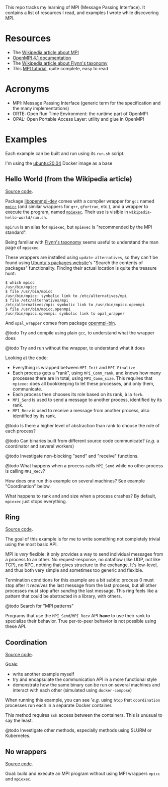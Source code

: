 This repo tracks my learning of MPI (Message Passing Interface).
It contains a list of resources I read, and examples I wrote while discovering MPI.

Resources
=========

- The [Wikipedia article about MPI](https://en.wikipedia.org/wiki/Message_Passing_Interface)
- [OpenMPI 4.1 documentation](https://www.open-mpi.org/doc/v4.1/)
- The [Wikipedia article about Flynn's taxonomy](https://en.wikipedia.org/wiki/Flynn%27s_taxonomy)
- This [MPI tutorial](https://mpitutorial.com), quite complete, easy to read

Acronyms
========

- MPI: Message Passing Interface (generic term for the specification and the many implementations)
- ORTE: Open Run Time Environment: the runtime part of OpenMPI
- OPAL: Open Portable Access Layer: utility and glue in OpenMPI

Examples
========

Each example can be built and run using its `run.sh` script.

I'm using the [ubuntu:20.04](https://hub.docker.com/_/ubuntu) Docker image as a base

Hello World (from the Wikipedia article)
----------------------------------------

[Source code](wikipedia-hello-world).

Package [libopenmpi-dev](https://www.open-mpi.org/) comes with a compiler wrapper for `gcc` named [`mpicc`](https://www.open-mpi.org/doc/v4.1/man1/mpicc.1.php) (and similar wrappers for `g++`, `gfortran`, etc.), and a wrapper to execute the program, named [`mpiexec`](https://www.open-mpi.org/doc/v4.1/man1/mpiexec.1.php). Their use is visible in `wikipedia-hello-world/run.sh`.

`mpirun` is an alias for `mpiexec`, but `mpiexec` is "recommended by the MPI standard".

Being familiar with [Flynn's taxonomy](https://en.wikipedia.org/wiki/Flynn%27s_taxonomy) seems useful to understand the man page of `mpiexec`.

These wrappers are installed using `update-alternatives`, so they can't be found using [Ubuntu's packages website](https://packages.ubuntu.com/)'s "Search the contents of packages" functionality.
Finding their actual location is quite the treasure hunt:

    $ which mpicc
    /usr/bin/mpicc
    $ file /usr/bin/mpicc
    /usr/bin/mpicc: symbolic link to /etc/alternatives/mpi
    $ file /etc/alternatives/mpi
    /etc/alternatives/mpi: symbolic link to /usr/bin/mpicc.openmpi
    $ file /usr/bin/mpicc.openmpi
    /usr/bin/mpicc.openmpi: symbolic link to opal_wrapper

And `opal_wrapper` comes from package [openmpi-bin](https://packages.ubuntu.com/search?searchon=contents&keywords=opal_wrapper&mode=exactfilename&suite=impish&arch=any).

@todo Try and compile using plain `gcc`, to understand what the wrapper does

@todo Try and run without the wrapper, to understand what it does

Looking at the code:

- Everything is wrapped between `MPI_Init` and `MPI_Finalize`
- Each process gets a "rank", using `MPI_Comm_rank`, and knows how many processes there are in total, using `MPI_Comm_size`. This requires that `mpiexec` does all bookkeeping to let these processes, and only them, communicate.
- Each process then chooses its role based on its rank, à la `fork`.
- `MPI_Send` is used to send a message to another process, identified by its rank.
- `MPI_Recv` is used to receive a message from another process, also identified by its rank.

@todo Is there a higher level of abstraction than rank to choose the role of each process?

@todo Can binaries built from different source code communicate? (*e.g.* a coordinator and several workers)

@todo Investigate non-blocking "send" and "receive" functions.

@todo What happens when a process calls `MPI_Send` while no other process is calling `MPI_Recv`?

How does one run this example on several machines? See example "Coordination" below.

What happens to rank and and size when a process crashes? By default, `mpiexec` just stops everything.

Ring
----

[Source code](ring).

The goal of this example is for me to write something not completely trivial using the most basic API.

MPI is *very* flexible: it only provides a way to send individual messages from a process to an other.
No request-response, no dataflow (like UDP, not like TCP), no RPC, nothing that gives structure to the exchange.
It's low-level, and thus both very simple and sometimes too generic and flexible.

Termination conditions for this example are a bit subtle: process 0 must stop after it *receives* the last message from the last process, but all other processes must stop after *sending* the last message.
This ring feels like a pattern that could be abstracted in a library, with others.

@todo Search for "MPI patterns"

Programs that use the `MPI_Send`/`MPI_Recv` API **have** to use their rank to specialize their behavior.
True per-to-peer behavior is not possible using these API.

Coordination
------------

[Source code](coordination).

Goals:

- write another example myself
- try and encapsulate the communication API in a more functional style
- demonstrate how the same binary can be run on several machines and interact with each other (simulated using `docker-compose`)

When running this example, you can see '*e.g.* using `htop` that `coordination` processes run each in a separate Docker container.

This method requires `ssh` access between the containers.
This is unusual to say the least.

@todo Investigate other methods, especially methods using SLURM or Kubernetes.

No wrappers
-----------

[Source code](no-wrappers).

Goal: build and execute an MPI program without using MPI wrappers `mpicc` and `mpiexec`.
